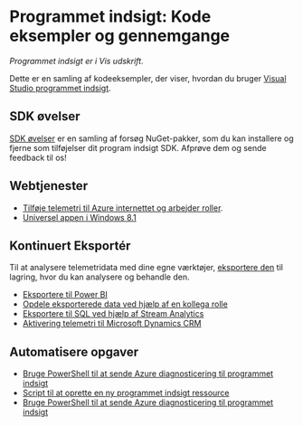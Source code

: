 <properties 
    pageTitle="Programmet indsigt: Kode eksempler og gennemgange" 
    description="Eksempler, kan du tilpasse til dine egne apps." 
    services="application-insights" 
    documentationCenter="windows"
    authors="alancameronwills" 
    manager="douge"/>

<tags 
    ms.service="application-insights" 
    ms.workload="tbd" 
    ms.tgt_pltfrm="ibiza" 
    ms.devlang="na" 
    ms.topic="article" 
    ms.date="01/05/2016" 
    ms.author="awills"/>

#  <a name="application-insights-code-samples-and-walkthroughs"></a>Programmet indsigt: Kode eksempler og gennemgange

*Programmet indsigt er i Vis udskrift.*

Dette er en samling af kodeeksempler, der viser, hvordan du bruger [Visual Studio programmet indsigt](app-insights-overview.md).

## <a name="sdk-labs"></a>SDK øvelser

[SDK øvelser](https://www.myget.org/gallery/applicationinsights-sdk-labs) er en samling af forsøg NuGet-pakker, som du kan installere og fjerne som tilføjelser dit program indsigt SDK. Afprøve dem og sende feedback til os!

## <a name="web-services"></a>Webtjenester

* [Tilføje telemetri til Azure internettet og arbejder roller](https://github.com/Microsoft/ApplicationInsights-Home/tree/master/Samples/AzureEmailService).
* [Universel appen i Windows 8.1](https://github.com/Microsoft/ApplicationInsights-Home/tree/master/Samples/Windows%208.1%20Universal/)

## <a name="continuous-export"></a>Kontinuert Eksportér

Til at analysere telemetridata med dine egne værktøjer, [eksportere den](app-insights-export-telemetry.md) til lagring, hvor du kan analysere og behandle den.

* [Eksportere til Power BI](app-insights-export-power-bi.md) 
* [Opdele eksporterede data ved hjælp af en kollega rolle](app-insights-code-sample-export-telemetry-sql-database.md)
* [Eksportere til SQL ved hjælp af Stream Analytics](app-insights-code-sample-export-sql-stream-analytics.md)
* [Aktivering telemetri til Microsoft Dynamics CRM](app-insights-sample-mscrm.md)


## <a name="automate-tasks"></a>Automatisere opgaver

* [Bruge PowerShell til at sende Azure diagnosticering til programmet indsigt](app-insights-powershell.md)
* [Script til at oprette en ny programmet indsigt ressource](app-insights-powershell-script-create-resource.md)
* [Bruge PowerShell til at sende Azure diagnosticering til programmet indsigt](app-insights-powershell-azure-diagnostics.md)








 
